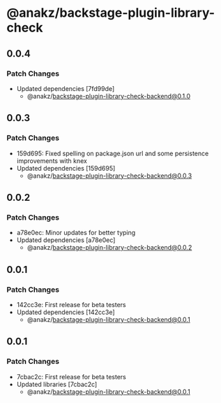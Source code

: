# @anakz/backstage-plugin-library-check

## 0.0.4

### Patch Changes

- Updated dependencies [7fd99de]
  - @anakz/backstage-plugin-library-check-backend@0.1.0

## 0.0.3

### Patch Changes

- 159d695: Fixed spelling on package.json url and some persistence improvements with knex
- Updated dependencies [159d695]
  - @anakz/backstage-plugin-library-check-backend@0.0.3

## 0.0.2

### Patch Changes

- a78e0ec: Minor updates for better typing
- Updated dependencies [a78e0ec]
  - @anakz/backstage-plugin-library-check-backend@0.0.2

## 0.0.1

### Patch Changes

- 142cc3e: First release for beta testers
- Updated dependencies [142cc3e]
  - @anakz/backstage-plugin-library-check-backend@0.0.1

## 0.0.1

### Patch Changes

- 7cbac2c: First release for beta testers
- Updated libraries [7cbac2c]
  - @anakz/backstage-plugin-library-check-backend@0.0.1
